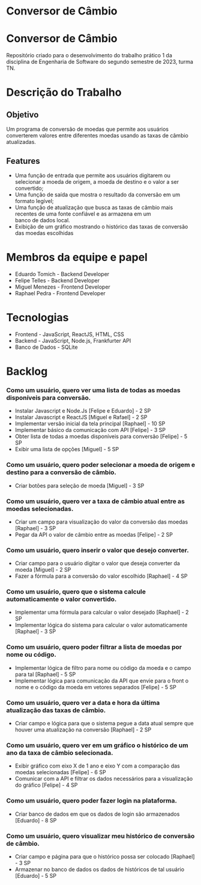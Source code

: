 # Conversor de Câmbio
# Conversor de Câmbio
Repositório criado para o desenvolvimento do trabalho prático 1 da disciplina de Engenharia de Software do segundo semestre de 2023, turma TN. 

# Descrição do Trabalho
## Objetivo
Um programa de conversão de moedas que permite aos usuários converterem valores entre diferentes moedas usando as taxas de câmbio atualizadas. 

## Features
- Uma função de entrada que permite aos usuários digitarem ou selecionar a moeda de origem, a moeda de destino e o valor a ser convertido;
- Uma função de saída que mostra o resultado da conversão em um formato legível;
- Uma função de atualização que busca as taxas de câmbio mais recentes de uma fonte confiável e as armazena em um banco de dados local.
- Exibição de um gráfico mostrando o histórico das taxas de conversão das moedas escolhidas 

# Membros da equipe e papel
- Eduardo Tomich - Backend Developer
- Felipe Telles - Backend Developer
- Miguel Menezes - Frontend Developer
- Raphael Pedra - Frontend Developer

# Tecnologias
- Frontend - JavaScript, ReactJS, HTML, CSS
- Backend - JavaScript, Node.js, Frankfurter API
- Banco de Dados - SQLite

# Backlog
### Como um usuário, quero ver uma lista de todas as moedas disponíveis para conversão.
- Instalar Javascript e Node.Js [Felipe e Eduardo] - 2 SP
- Instalar Javascript e ReactJS [Miguel e Rafael] - 2 SP
- Implementar versão inicial da tela principal [Raphael] - 10 SP
- Implementar básico da comunicação com API [Felipe] - 3 SP
- Obter lista de todas a moedas disponíveis para conversão [Felipe] - 5 SP
- Exibir uma lista de opções [Miguel] - 5 SP
### Como um usuário, quero poder selecionar a moeda de origem e destino para a conversão de câmbio.
- Criar botões para seleção de moeda [Miguel] - 3 SP
### Como um usuário, quero ver a taxa de câmbio atual entre as moedas selecionadas.
- Criar um campo para visualização do valor da conversão das moedas [Raphael] - 3 SP
- Pegar da API o valor de câmbio entre as moedas [Felipe] - 2 SP
### Como um usuário, quero inserir o valor que desejo converter.
- Criar campo para o usuário digitar o valor que deseja converter da moeda [Miguel] - 2 SP
- Fazer a fórmula para a conversão do valor escolhido [Raphael] - 4 SP
### Como um usuário, quero que o sistema calcule automaticamente o valor convertido.
- Implementar uma fórmula para calcular o valor desejado [Raphael] - 2 SP
- Implementar lógica do sistema para calcular o valor automaticamente [Raphael] - 3 SP
### Como um usuário, quero poder filtrar a lista de moedas por nome ou código.
- Implementar lógica de filtro para nome ou código da moeda e o campo para tal [Raphael] - 5 SP
- Implementar lógica para comunicação da API que envie para o front o nome e o código da moeda em vetores separados [Felipe] - 5 SP
### Como um usuário, quero ver a data e hora da última atualização das taxas de câmbio.
- Criar campo e lógica para que o sistema pegue a data atual sempre que houver uma atualização na conversão [Raphael] - 2 SP
### Como um usuário, quero ver em um gráfico o histórico de um ano da taxa de câmbio selecionada.
- Exibir gráfico com eixo X de 1 ano e eixo Y com a comparação das moedas selecionadas [Felipe] - 6 SP
- Comunicar com a API e filtrar os dados necessários para a visualização do gráfico [Felipe] - 4 SP
### Como um usuário, quero poder fazer login na plataforma.
- Criar banco de dados em que os dados de login são armazenados [Eduardo] - 8 SP
### Como um usuário, quero visualizar meu histórico de conversão de câmbio.
- Criar campo e página para que o histórico possa ser colocado [Raphael] - 3 SP
- Armazenar no banco de dados os dados de históricos de tal usuário [Eduardo] - 5 SP
